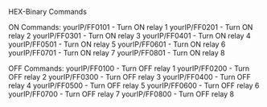 HEX-Binary Commands

ON Commands:
yourIP/FF0101 - Turn ON relay 1
yourIP/FF0201 - Turn ON relay 2
yourIP/FF0301 - Turn ON relay 3
yourIP/FF0401 - Turn ON relay 4
yourIP/FF0501 - Turn ON relay 5
yourIP/FF0601 - Turn ON relay 6
yourIP/FF0701 - Turn ON relay 7
yourIP/FF0801 - Turn ON relay 8

OFF Commands:
yourIP/FF0100 - Turn OFF relay 1
yourIP/FF0200 - Turn OFF relay 2
yourIP/FF0300 - Turn OFF relay 3
yourIP/FF0400 - Turn OFF relay 4
yourIP/FF0500 - Turn OFF relay 5
yourIP/FF0600 - Turn OFF relay 6
yourIP/FF0700 - Turn OFF relay 7
yourIP/FF0800 - Turn OFF relay 8